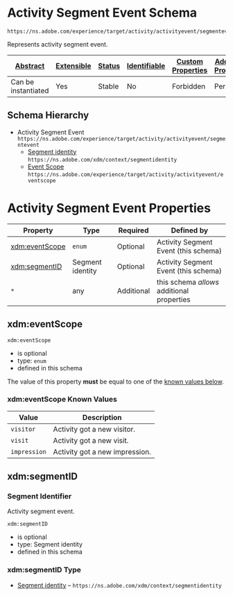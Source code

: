 
# Activity Segment Event Schema

```
https://ns.adobe.com/experience/target/activity/activityevent/segmentevent
```

Represents activity segment event.

| [Abstract](../../../../../../abstract.md) | [Extensible](../../../../../../extensions.md) | [Status](../../../../../../status.md) | [Identifiable](../../../../../../id.md) | [Custom Properties](../../../../../../extensions.md) | [Additional Properties](../../../../../../extensions.md) | Defined In |
|-------------------------------------------|-----------------------------------------------|---------------------------------------|-----------------------------------------|------------------------------------------------------|----------------------------------------------------------|------------|
| Can be instantiated | Yes | Stable | No | Forbidden | Permitted | [adobe/experience/target/activity/activityevent/segmentevent.schema.json](adobe/experience/target/activity/activityevent/segmentevent.schema.json) |
## Schema Hierarchy

* Activity Segment Event `https://ns.adobe.com/experience/target/activity/activityevent/segmentevent`
  * [Segment identity](../../../../../datatypes/segmentidentity.schema.md) `https://ns.adobe.com/xdm/context/segmentidentity`
  * [Event Scope](eventscope.schema.md) `https://ns.adobe.com/experience/target/activity/activityevent/eventscope`


# Activity Segment Event Properties

| Property | Type | Required | Defined by |
|----------|------|----------|------------|
| [xdm:eventScope](#xdmeventscope) | `enum` | Optional | Activity Segment Event (this schema) |
| [xdm:segmentID](#xdmsegmentid) | Segment identity | Optional | Activity Segment Event (this schema) |
| `*` | any | Additional | this schema *allows* additional properties |

## xdm:eventScope


`xdm:eventScope`
* is optional
* type: `enum`
* defined in this schema

The value of this property **must** be equal to one of the [known values below](#xdmeventscope-known-values).

### xdm:eventScope Known Values
| Value | Description |
|-------|-------------|
| `visitor` | Activity got a new visitor. |
| `visit` | Activity got a new visit. |
| `impression` | Activity got a new impression. |




## xdm:segmentID
### Segment Identifier

Activity segment event.

`xdm:segmentID`
* is optional
* type: Segment identity
* defined in this schema

### xdm:segmentID Type


* [Segment identity](../../../../../datatypes/segmentidentity.schema.md) – `https://ns.adobe.com/xdm/context/segmentidentity`




